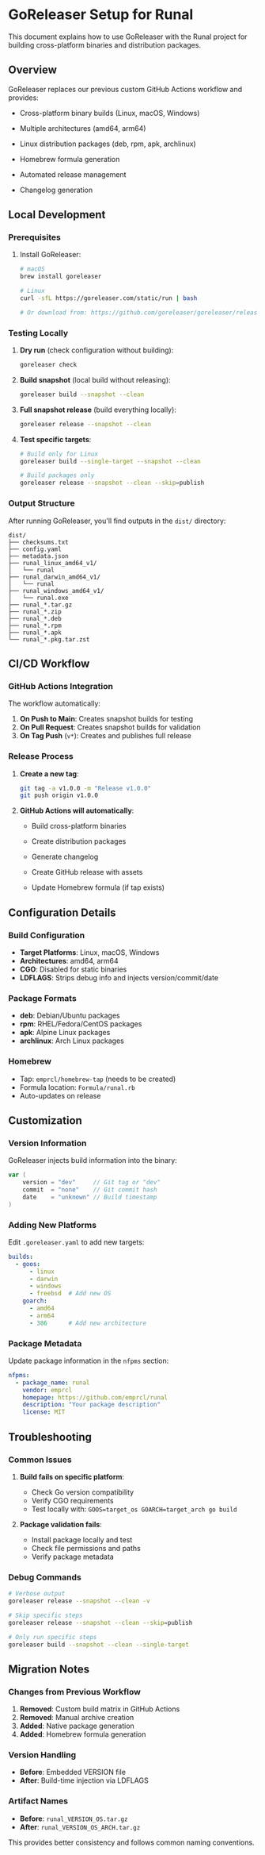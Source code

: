 # GoReleaser Setup for Runal

This document explains how to use GoReleaser with the Runal project for building cross-platform binaries and distribution packages.

## Overview

GoReleaser replaces our previous custom GitHub Actions workflow and provides:

- Cross-platform binary builds (Linux, macOS, Windows)
- Multiple architectures (amd64, arm64)
- Linux distribution packages (deb, rpm, apk, archlinux)
- Homebrew formula generation

- Automated release management
- Changelog generation

## Local Development

### Prerequisites

1. Install GoReleaser:
   ```bash
   # macOS
   brew install goreleaser
   
   # Linux
   curl -sfL https://goreleaser.com/static/run | bash
   
   # Or download from: https://github.com/goreleaser/goreleaser/releases
   ```



### Testing Locally

1. **Dry run** (check configuration without building):
   ```bash
   goreleaser check
   ```

2. **Build snapshot** (local build without releasing):
   ```bash
   goreleaser build --snapshot --clean
   ```

3. **Full snapshot release** (build everything locally):
   ```bash
   goreleaser release --snapshot --clean
   ```

4. **Test specific targets**:
   ```bash
   # Build only for Linux
   goreleaser build --single-target --snapshot --clean
   
   # Build packages only
   goreleaser release --snapshot --clean --skip=publish
   ```

### Output Structure

After running GoReleaser, you'll find outputs in the `dist/` directory:

```
dist/
├── checksums.txt
├── config.yaml
├── metadata.json
├── runal_linux_amd64_v1/
│   └── runal
├── runal_darwin_amd64_v1/
│   └── runal
├── runal_windows_amd64_v1/
│   └── runal.exe
├── runal_*.tar.gz
├── runal_*.zip
├── runal_*.deb
├── runal_*.rpm
├── runal_*.apk
└── runal_*.pkg.tar.zst
```

## CI/CD Workflow

### GitHub Actions Integration

The workflow automatically:

1. **On Push to Main**: Creates snapshot builds for testing
2. **On Pull Request**: Creates snapshot builds for validation
3. **On Tag Push** (`v*`): Creates and publishes full release

### Release Process

1. **Create a new tag**:
   ```bash
   git tag -a v1.0.0 -m "Release v1.0.0"
   git push origin v1.0.0
   ```

2. **GitHub Actions will automatically**:
   - Build cross-platform binaries
   - Create distribution packages
   - Generate changelog
   - Create GitHub release with assets

   - Update Homebrew formula (if tap exists)

## Configuration Details

### Build Configuration

- **Target Platforms**: Linux, macOS, Windows
- **Architectures**: amd64, arm64
- **CGO**: Disabled for static binaries
- **LDFLAGS**: Strips debug info and injects version/commit/date

### Package Formats

- **deb**: Debian/Ubuntu packages
- **rpm**: RHEL/Fedora/CentOS packages  
- **apk**: Alpine Linux packages
- **archlinux**: Arch Linux packages



### Homebrew

- Tap: `emprcl/homebrew-tap` (needs to be created)
- Formula location: `Formula/runal.rb`
- Auto-updates on release

## Customization

### Version Information

GoReleaser injects build information into the binary:

```go
var (
    version = "dev"     // Git tag or "dev"
    commit  = "none"    // Git commit hash
    date    = "unknown" // Build timestamp
)
```

### Adding New Platforms

Edit `.goreleaser.yaml` to add new targets:

```yaml
builds:
  - goos:
      - linux
      - darwin 
      - windows
      - freebsd  # Add new OS
    goarch:
      - amd64
      - arm64
      - 386      # Add new architecture
```

### Package Metadata

Update package information in the `nfpms` section:

```yaml
nfpms:
  - package_name: runal
    vendor: emprcl
    homepage: https://github.com/emprcl/runal
    description: "Your package description"
    license: MIT
```

## Troubleshooting

### Common Issues

1. **Build fails on specific platform**:
   - Check Go version compatibility
   - Verify CGO requirements
   - Test locally with: `GOOS=target_os GOARCH=target_arch go build`

2. **Package validation fails**:
   - Install package locally and test
   - Check file permissions and paths
   - Verify package metadata



### Debug Commands

```bash
# Verbose output
goreleaser release --snapshot --clean -v

# Skip specific steps
goreleaser release --snapshot --clean --skip=publish

# Only run specific steps
goreleaser build --snapshot --clean --single-target
```

## Migration Notes

### Changes from Previous Workflow

1. **Removed**: Custom build matrix in GitHub Actions
2. **Removed**: Manual archive creation
3. **Added**: Native package generation
3. **Added**: Homebrew formula generation

### Version Handling

- **Before**: Embedded VERSION file
- **After**: Build-time injection via LDFLAGS

### Artifact Names

- **Before**: `runal_VERSION_OS.tar.gz`
- **After**: `runal_VERSION_OS_ARCH.tar.gz`

This provides better consistency and follows common naming conventions.